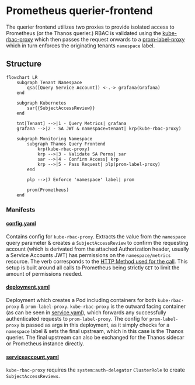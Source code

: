 # Prometheus querier-frontend

The querier frontend utilizes two proxies to provide isolated access to Prometheus (or the Thanos querier.) RBAC is validated using the [kube-rbac-proxy](https://github.com/brancz/kube-rbac-proxy) which then passes the request onwards to a [prom-label-proxy](https://github.com/prometheus-community/prom-label-proxy) which in turn enforces the originating tenants `namespace` label.

## Structure

```mermaid
flowchart LR
    subgraph Tenant Namespace
        qsa([Query Service Account]) <-.-> grafana(Grafana)
    end

    subgraph Kubernetes
        sar{{SubjectAccessReview}}
    end

    tnt[Tenant] -->|1 - Query Metrics| grafana
    grafana -->|2 - SA JWT & namespace=tenant| krp(kube-rbac-proxy)

    subgraph Monitoring Namespace
        subgraph Thanos Query Frontend
            krp(kube-rbac-proxy)
            krp -->|3 - Validate SA Perms| sar
            sar -->|4 - Confirm Access| krp
            krp -->|5 - Pass Request| plp(prom-label-proxy)
        end

        plp -->|7 Enforce 'namespace' label| prom

        prom(Prometheus)
    end
```

### Manifests

#### [config.yaml](config.yaml)

Contains config for `kube-rbac-proxy`. Extracts the value from the `namespace` query parameter & creates a `SubjectAccessReview` to confirm the requesting account (which is derivated from the attached Authorization header, usually a Service Accounts JWT) has permissions on the `namespace/metrics` resource. The verb corresponds to the [HTTP Method used for the call]( https://github.com/brancz/kube-rbac-proxy/blob/master/pkg/proxy/proxy.go#L48-L60.). This setup is built around all calls to Prometheus being strictly `GET` to limit the amount of permissions needed.

#### [deployment.yaml](deployment.yaml)

Deployment which creates a Pod including containers for both `kube-rbac-proxy` & `prom-label-proxy`. `kube-rbac-proxy` is the outward facing container (as can be seen in [service.yaml](service.yaml)), which forwards any successfully authenticated requests to `prom-label-proxy`. The config for `prom-label-proxy` is passed as args in this deployment, as it simply checks for a `namespace` label & sets the final upstream, which in this case is the Thanos querier. The final upstream can also be exchanged for the Thanos sidecar or Prometheus instance directly.

#### [serviceaccount.yaml](serviceaccount.yaml)

`kube-rbac-proxy` requires the `system:auth-delegator` `ClusterRole` to create `SubjectAccessReviews`.